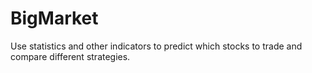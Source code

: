 # BigMarket
Use statistics and other indicators to predict which stocks to trade and compare different strategies.

